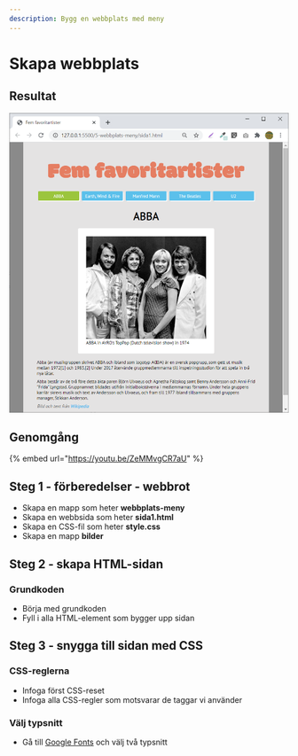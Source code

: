 ```yaml
---
description: Bygg en webbplats med meny
---
```


# Skapa webbplats

## Resultat

![](../.gitbook/assets/image%20%2868%29.png)

## Genomgång

{% embed url="https://youtu.be/ZeMMvgCR7aU" %}

## Steg 1 - förberedelser - webbrot

* Skapa en mapp som heter **webbplats-meny**
* Skapa en webbsida som heter **sida1.html**
* Skapa en CSS-fil som heter **style.css**
* Skapa en mapp **bilder**

## Steg 2 - skapa HTML-sidan <a id="steg-2-skapa-html-sida"></a>

### Grundkoden

* Börja med grundkoden
* Fyll i alla HTML-element som bygger upp sidan

## **Steg 3 - snygga till sidan med CSS** <a id="steg-3-snygga-till-sidan-med-css"></a>

### CSS-reglerna <a id="css-reglerna"></a>

* Infoga först CSS-reset
* Infoga alla CSS-regler som motsvarar de taggar vi använder

### Välj typsnitt

* Gå till [Google Fonts](https://fonts.google.com) och välj två typsnitt

